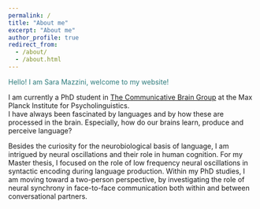 ```yaml
---
permalink: /
title: "About me"
excerpt: "About me"
author_profile: true
redirect_from: 
  - /about/
  - /about.html
---
```


<span style="color: #307D7E"> Hello! I am Sara Mazzini, welcome to my website! </span>  

I am currently a PhD student in  [The Communicative Brain Group](https://www.mpi.nl/department/communicative-brain/21) at the Max Planck Institute for Psycholinguistics.  
I have always been fascinated by languages and by how these are processed in the brain. Especially, how do our brains learn, produce and perceive language?  

Besides the curiosity for the neurobiological basis of language, I am intrigued by neural oscillations and their role in human cognition. For my Master thesis, I focused on the role of low frequency neural oscillations in syntactic encoding during language production. Within my PhD studies, I am moving toward a two-person perspective, by investigating the role of neural synchrony in face-to-face communication both within and between conversational partners. 
